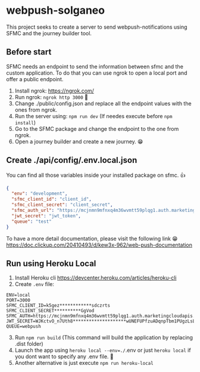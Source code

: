 # webpush-solganeo
This project seeks to create a server to send webpush-notifications using SFMC and the journey builder tool.

## Before start

SFMC needs an endpoint to send the information between sfmc and the custom application. To do that you can use ngrok to open a local port and offer a public endpoint.

1. Install ngrok: https://ngrok.com/ 
2. Run ngrok: `ngrok http 3000` 🚀
3. Change ./public/config.json and replace all the endpoint values with the ones from ngrok.
4. Run the server using: `npm run dev` (If needes execute before `npm install`)
5. Go to the SFMC package and change the endpoint to the one from ngrok.
6. Open a journey builder and create a new journey. 😁

## Create ./api/config/.env.local.json

You can find all those variables inside your installed package on sfmc. 👍

```json
{
  "env": "development",
  "sfmc_client_id": "client_id",
  "sfmc_client_secret": "client_secret",
  "sfmc_auth_url": "https://mcjnmn9mfnxq4m36wvmtt59plqg1.auth.marketingcloudapis.com/v2/token",
  "jwt_secret": "jwt_token",
  "queue": "test"
}
```

To have a more detail documentation, please visit the following link 😁 https://doc.clickup.com/20410493/d/kew3x-962/web-push-documentation

## Run using Heroku Local


1. Install Heroku cli https://devcenter.heroku.com/articles/heroku-cli
2. Create `.env` file:

```
ENV=local
PORT=3000
SFMC_CLIENT_ID=k5gez************sdczrts
SFMC_CLIENT_SECRET**********GgVod
SFMC_AUTH=https://mcjnmn9mfnxq4m36wvmtt59plqg1.auth.marketingcloudapis.com/v2/token
JWT_SECRET=WJKctvO_n7Uth8********************wUNEFUPfzuADqnpTbm1PUgzLsLdbgwHVAfMxphXQ7_ZhhR7nLiwRMCUBaRaOzAqtRQICqlQy6bqZUcVdKvvpee1z_2iFnrjT72uYRrBieI2lnwawgi7o0GItOMYTHBVbQ86PIvgh7YmjURWembXszzc3IChXr3pA2
QUEUE=webpush
```

3. Run `npm run build` (This command will build the application by replacing .dist folder)
4. Launch the app using `heroku local --env=./`.env or just `heroku local` if you dont want to specify any .env file. 🚀
5. Another alternative is just execute `npm run heroku-local`

